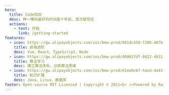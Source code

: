 ```yaml
---
hero:
  title: Code加加
  desc: 种一棵树最好的时间是十年前，其次是现在
  actions:
    - text: 开始
      link: /getting-started
features:
  - icon: https://gw.alipayobjects.com/zos/bmw-prod/881dc458-f20b-407b-947a-95104b5ec82b/k79dm8ih_w144_h144.png
    title: 前端进阶
    desc: Vue、React、TypeScript、Node
  - icon: https://gw.alipayobjects.com/zos/bmw-prod/d60657df-0822-4631-9d7c-e7a869c2f21c/k79dmz3q_w126_h126.png
    title: 算法学习
    desc: 建立算法体系，训练算法思维
  - icon: https://gw.alipayobjects.com/zos/bmw-prod/d1ee0c6f-5aed-4a45-a507-339a4bfe076c/k7bjsocq_w144_h144.png
    title: 知识扩展
    desc: Java、Linux、数据库
footer: Open-source MIT Licensed | Copyright © 2021<br />Powered by Rain
---
```

